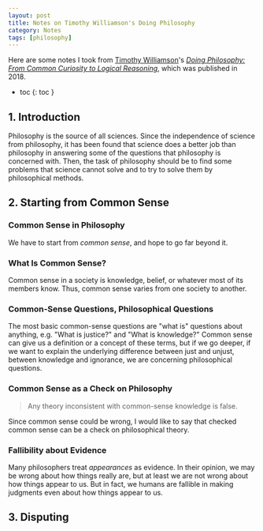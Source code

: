 ```yaml
---
layout: post
title: Notes on Timothy Williamson's Doing Philosophy
category: Notes
tags: [philosophy]
---
```

Here are some notes I took from [Timothy Williamson](https://www.philosophy.ox.ac.uk/people/timothy-williamson)'s [*Doing Philosophy: From Common Curiosity to Logical Reasoning*](https://www.amazon.com/dp/0198822510), which was published in 2018.

- toc
{: toc }

## 1. Introduction

Philosophy is the source of all sciences. Since the independence of science from philosophy, it has been found that science does a better job than philosophy in answering some of the questions that philosophy is concerned with. Then, the task of philosophy should be to find some problems that science cannot solve and to try to solve them by philosophical methods.

## 2. Starting from Common Sense

### Common Sense in Philosophy

We have to start from *common sense*, and hope to go far beyond it.

### What Is Common Sense?

Common sense in a society is knowledge, belief, or whatever most of its members know. Thus, common sense varies from one society to another.

### Common-Sense Questions, Philosophical Questions

The most basic common-sense questions are "what is" questions about anything, e.g. "What is justice?" and "What is knowledge?" Common sense can give us a definition or a concept of these terms, but if we go deeper, if we want to explain the underlying difference between just and unjust, between knowledge and ignorance, we are concerning philosophical questions.

### Common Sense as a Check on Philosophy

> Any theory inconsistent with common-sense knowledge is false.

Since common sense could be wrong, I would like to say that checked common sense can be a check on philosophical theory.

### Fallibility about Evidence

Many philosophers treat *appearances* as evidence. In their opinion, we may be wrong about how things really are, but at least we are not wrong about how things appear to us. But in fact, we humans are fallible in making judgments even about how things appear to us.

## 3. Disputing
